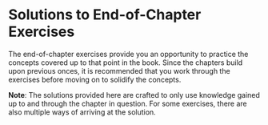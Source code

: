 # Solutions to End-of-Chapter Exercises

The end-of-chapter exercises provide you an opportunity to practice the concepts covered up to that point in the book. Since the chapters build upon previous onces, it is recommended that you work through the exercises before moving on to solidify the concepts. 

**Note**: The solutions provided here are crafted to only use knowledge gained up to and through the chapter in question. For some exercises, there are also multiple ways of arriving at the solution.

